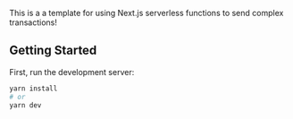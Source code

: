 This is a a template for using Next.js serverless functions to send complex transactions!

## Getting Started

First, run the development server:

```bash
yarn install
# or
yarn dev
```
